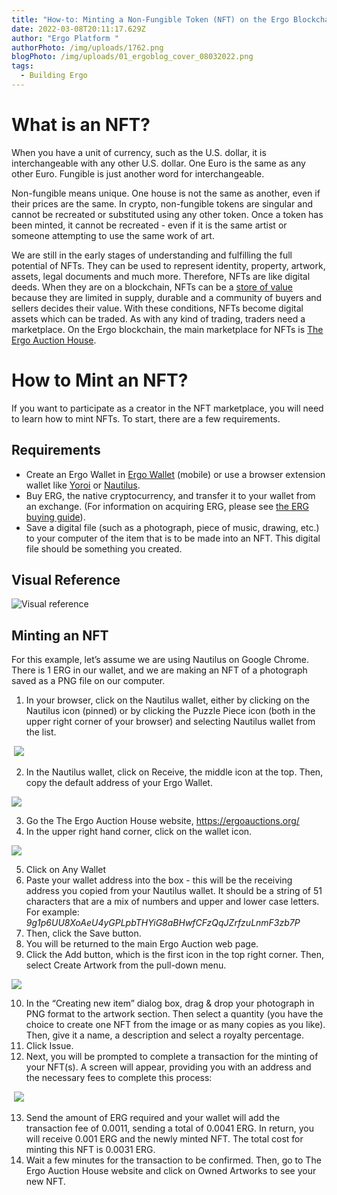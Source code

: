```yaml
---
title: "How-to: Minting a Non-Fungible Token (NFT) on the Ergo Blockchain"
date: 2022-03-08T20:11:17.629Z
author: "Ergo Platform "
authorPhoto: /img/uploads/1762.png
blogPhoto: /img/uploads/01_ergoblog_cover_08032022.png
tags:
  - Building Ergo
---
```

# What is an NFT?

When you have a unit of currency, such as the U.S. dollar, it is interchangeable with any other U.S. dollar. One Euro is the same as any other Euro. Fungible is just another word for interchangeable.

Non-fungible means unique. One house is not the same as another, even if their prices are the same. In crypto, non-fungible tokens are singular and cannot be recreated or substituted using any other token. Once a token has been minted, it cannot be recreated - even if it is the same artist or someone attempting to use the same work of art.

We are still in the early stages of understanding and fulfilling the full potential of NFTs. They can be used to represent identity, property, artwork, assets, legal documents and much more. Therefore, NFTs are like digital deeds. When they are on a blockchain, NFTs can be a [store of value](https://taschalabs.com/nft-is-better-than-diamond-heres-why/) because they are limited in supply, durable and a community of buyers and sellers decides their value. With these conditions, NFTs become digital assets which can be traded. As with any kind of trading, traders need a marketplace. On the Ergo blockchain, the main marketplace for NFTs is [The Ergo Auction House](https://ergoauctions.org/).

# How to Mint an NFT?

If you want to participate as a creator in the NFT marketplace, you will need to learn how to mint NFTs. To start, there are a few requirements.

## Requirements

* Create an Ergo Wallet in [Ergo Wallet](https://ergoplatform.org/en/mobile_wallets/) (mobile) or use a browser extension wallet like [Yoroi](https://yoroi-wallet.com/) or [Nautilus](https://chrome.google.com/webstore/detail/nautilus-wallet/gjlmehlldlphhljhpnlddaodbjjcchai).  
* Buy ERG, the native cryptocurrency, and transfer it to your wallet from an exchange. (For information on acquiring ERG, please see [the ERG buying guide](https://www.reddit.com/r/ergonauts/wiki/trade)).
* Save a digital file (such as a photograph, piece of music, drawing, etc.) to your computer of the item that is to be made into an NFT. This digital file should be something you created.

## Visual Reference

![Visual reference](/img/uploads/group-17-1-.png "Visual reference")

## Minting an NFT

For this example, let’s assume we are using Nautilus on Google Chrome. There is 1 ERG in our wallet, and we are making an NFT of a photograph saved as a PNG file on our computer.

1. In your browser, click on the Nautilus wallet, either by clicking on the Nautilus icon (pinned) or by clicking the Puzzle Piece icon (both in the upper right corner of your browser) and selecting Nautilus wallet from the list.

 ![](https://lh3.googleusercontent.com/xog9W4ZLxdcS2kkeNRDNXmYQsWdCiJzY7h0HvxsewrO4IvR8ACu0xqONxSNsKz28Jz9RJPxYaD9FaN2JoUEW9zpe6jyMSRSkzWgXzxaXIBlR3vqdLocEiSrz8Uikx0wuEdXQP2GQ)

2. In the Nautilus wallet, click on Receive, the middle icon at the top. Then, copy the default address of your Ergo Wallet.

![](https://lh3.googleusercontent.com/ivdhFyA8mfVKBsvZ0rHTRE3STyT_AfhpqxDx1YeWAZEqIoztpMNIIWHHKhshp8inJ8eTs1-qpiMiQgfsjvOXUbHhGsk69yOCN_ENMAThArXZVoGeraXwHptZwwVbvhN6MDAMEzDN)

3. Go the The Ergo Auction House website, <https://ergoauctions.org/>
4. In the upper right hand corner, click on the wallet icon.

![](https://lh5.googleusercontent.com/jYSJbFvbhvbvsmvmFgkpWb1d98JF4MaruMXwIdVx7JxNEOS5Ck0Dv7lsW2huUPKapD9xYBY5c8qOHqBNNIWyvPmJpG9MLqMr62zYVyaA7zBpypK-XwwS3TaC-SfspxUD8Vwlg-Lt)

5. Click on Any Wallet 
6. Paste your wallet address into the box - this will be the receiving address you copied from your Nautilus wallet. It should be a string of 51 characters that are a mix of numbers and upper and lower case letters. For example: \
   *9g1p6UU8XoAeU4yGPLpbTHYiG8aBHwfCFzQqJZrfzuLnmF3zb7P* 
7. Then, click the Save button.
8. You will be returned to the main Ergo Auction web page.
9. Click the Add button, which is the first icon in the top right corner. Then, select Create Artwork from the pull-down menu.

![](https://lh5.googleusercontent.com/cc109waYgYoB6wx8qFX1d5_vUWkUPHUSi6KWl06lHSLuRv0vqbJLFX_oQLKcpDaGE-LNP63UOYd4AX6yFCKGfxLIhosbryz8XGrLtJaetuxdpmrbvXUbfRASMvYwJkn4Kg_hWmUp)

10. In the “Creating new item” dialog box, drag & drop your photograph in PNG format to the artwork section. Then select a quantity (you have the choice to create one NFT from the image or as many copies as you like). Then, give it a name, a description and select a royalty percentage.
11. Click Issue. 
12. Next, you will be prompted to complete a transaction for the minting of your NFT(s). A screen will appear, providing you with an address and the necessary fees to complete this process:

 ![](https://lh5.googleusercontent.com/2zzBHkc07mykvs2lZRe0GEokSoIjSqoqnRT0FZbR--AjnDocPrFayataBmWWrqPSFOmMZ_-3kkuk6JNbXKb4ZQCzMZ0uqnArGSCOtlPXfxB9iG4FAoQ4H_qloH8gSpZ7zLbN0hsg)

13. Send the amount of ERG required and your wallet will add the transaction fee of 0.0011, sending a total of 0.0041 ERG. In return, you will receive 0.001 ERG and the newly minted NFT. The total cost for minting this NFT is 0.0031 ERG. 
14. Wait a few minutes for the transaction to be confirmed. Then, go to The Ergo Auction House website and click on Owned Artworks to see your new NFT.